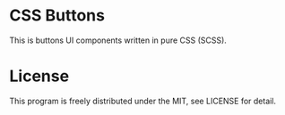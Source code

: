 # CSS Buttons
This is buttons UI components written in pure CSS (SCSS).

# License
This program is freely distributed under the MIT, see LICENSE for detail.
